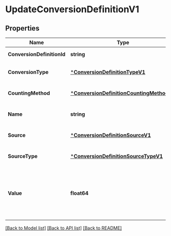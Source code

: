 # UpdateConversionDefinitionV1

## Properties
Name | Type | Description | Notes
------------ | ------------- | ------------- | -------------
**ConversionDefinitionId** | **string** | The identifier of the ConversionDefinition. | [default to null]
**ConversionType** | [***ConversionDefinitionTypeV1**](ConversionDefinitionTypeV1.md) |  | [optional] [default to null]
**CountingMethod** | [***ConversionDefinitionCountingMethodV1**](ConversionDefinitionCountingMethodV1.md) |  | [optional] [default to null]
**Name** | **string** | The name of the ConversionDefinition. | [optional] [default to null]
**Source** | [***ConversionDefinitionSourceV1**](ConversionDefinitionSourceV1.md) |  | [optional] [default to null]
**SourceType** | [***ConversionDefinitionSourceTypeV1**](ConversionDefinitionSourceTypeV1.md) |  | [optional] [default to null]
**Value** | **float64** | The default value of each conversion event. Monetary value for OFF_AMAZON_PURCHASES ConversionDefinition type and non-monetary value for all other ConversionDefinition types. | [optional] [default to null]

[[Back to Model list]](../README.md#documentation-for-models) [[Back to API list]](../README.md#documentation-for-api-endpoints) [[Back to README]](../README.md)

